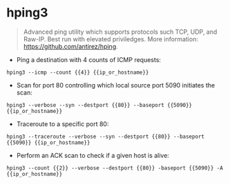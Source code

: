 # hping3

> Advanced ping utility which supports protocols such TCP, UDP, and Raw-IP.
> Best run with elevated priviledges.
> More information: <https://github.com/antirez/hping>.

- Ping a destination with 4 counts of ICMP requests:

`hping3 --icmp --count {{4}} {{ip_or_hostname}}`

- Scan for port 80 controlling which local source port 5090 initiates the scan:

`hping3 --verbose --syn --destport {{80}} --baseport {{5090}} {{ip_or_hostname}}`

- Traceroute to a specific port 80:

`hping3 --traceroute --verbose --syn --destport {{80}} --baseport {{5090}} {{ip_or_hostname}}`

- Perform an ACK scan to check if a given host is alive:

`hping3 --count {{2}} --verbose --destport {{80}} -baseport {{5090}} -A {{ip_or_hostname}}`
